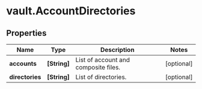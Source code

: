 # vault.AccountDirectories

## Properties

Name | Type | Description | Notes
------------ | ------------- | ------------- | -------------
**accounts** | **[String]** | List of account and composite files. | [optional] 
**directories** | **[String]** | List of directories. | [optional] 


